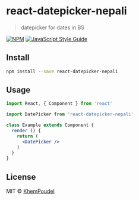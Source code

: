 # react-datepicker-nepali

> datepicker for dates in BS

[![NPM](https://img.shields.io/npm/v/react-datepicker-nepali.svg)](https://www.npmjs.com/package/react-datepicker-nepali) [![JavaScript Style Guide](https://img.shields.io/badge/code_style-standard-brightgreen.svg)](https://standardjs.com)

## Install

```bash
npm install --save react-datepicker-nepali
```

## Usage

```jsx
import React, { Component } from 'react'

import DatePicker from 'react-datepicker-nepali'

class Example extends Component {
  render () {
    return (
      <DatePicker />
    )
  }
}
```

## License

MIT © [KhemPoudel](https://github.com/KhemPoudel)
